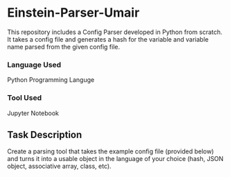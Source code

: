 # Einstein-Parser-Umair
This repository includes a Config Parser developed in Python from scratch. It takes a config file and generates a hash for the variable and variable name parsed from the given config file. 

### Language Used
Python Programming Languge 

### Tool Used
Jupyter Notebook 


## Task Description 
Create a parsing tool that takes the example config file (provided below) and turns it into a usable object in the language of your choice (hash, JSON object, associative array, class, etc). 


